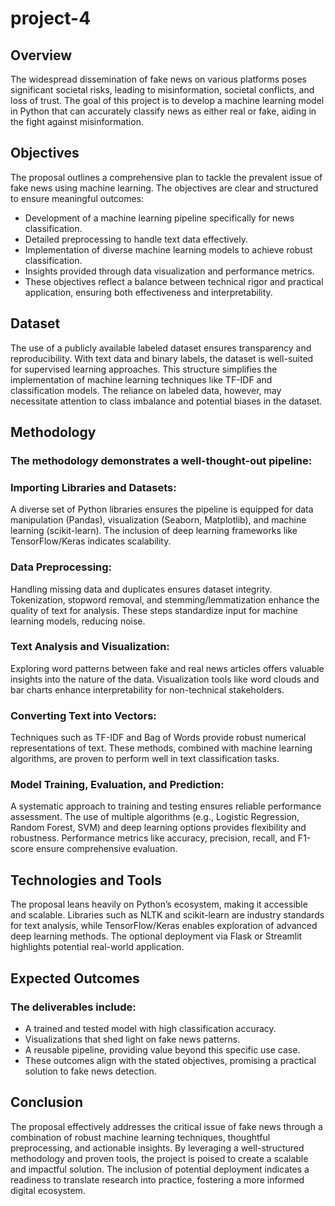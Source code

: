 # project-4

## Overview
The widespread dissemination of fake news on various platforms poses significant societal risks, leading to misinformation, societal conflicts, and loss of trust. The goal of this project is to develop a machine learning model in Python that can accurately classify news as either real or fake, aiding in the fight against misinformation.


## Objectives
The proposal outlines a comprehensive plan to tackle the prevalent issue of fake news using machine learning. The objectives are clear and structured to ensure meaningful outcomes:

- Development of a machine learning pipeline specifically for news classification.
- Detailed preprocessing to handle text data effectively.
- Implementation of diverse machine learning models to achieve robust classification.
- Insights provided through data visualization and performance metrics.
- These objectives reflect a balance between technical rigor and practical application, ensuring both effectiveness and interpretability.

## Dataset
The use of a publicly available labeled dataset ensures transparency and reproducibility. With text data and binary labels, the dataset is well-suited for supervised learning approaches. This structure simplifies the implementation of machine learning techniques like TF-IDF and classification models. The reliance on labeled data, however, may necessitate attention to class imbalance and potential biases in the dataset.

## Methodology
### The methodology demonstrates a well-thought-out pipeline:

### Importing Libraries and Datasets:
A diverse set of Python libraries ensures the pipeline is equipped for data manipulation (Pandas), visualization (Seaborn, Matplotlib), and machine learning (scikit-learn). The inclusion of deep learning frameworks like TensorFlow/Keras indicates scalability.

### Data Preprocessing:
Handling missing data and duplicates ensures dataset integrity.
Tokenization, stopword removal, and stemming/lemmatization enhance the quality of text for analysis. These steps standardize input for machine learning models, reducing noise.

### Text Analysis and Visualization:
Exploring word patterns between fake and real news articles offers valuable insights into the nature of the data. Visualization tools like word clouds and bar charts enhance interpretability for non-technical stakeholders.

### Converting Text into Vectors:
Techniques such as TF-IDF and Bag of Words provide robust numerical representations of text. These methods, combined with machine learning algorithms, are proven to perform well in text classification tasks.

### Model Training, Evaluation, and Prediction:
A systematic approach to training and testing ensures reliable performance assessment. The use of multiple algorithms (e.g., Logistic Regression, Random Forest, SVM) and deep learning options provides flexibility and robustness.
Performance metrics like accuracy, precision, recall, and F1-score ensure comprehensive evaluation.

## Technologies and Tools
The proposal leans heavily on Python’s ecosystem, making it accessible and scalable. Libraries such as NLTK and scikit-learn are industry standards for text analysis, while TensorFlow/Keras enables exploration of advanced deep learning methods. The optional deployment via Flask or Streamlit highlights potential real-world application.

## Expected Outcomes

### The deliverables include:

- A trained and tested model with high classification accuracy.
- Visualizations that shed light on fake news patterns.
- A reusable pipeline, providing value beyond this specific use case.
- These outcomes align with the stated objectives, promising a practical solution to fake news detection.

## Conclusion
The proposal effectively addresses the critical issue of fake news through a combination of robust machine learning techniques, thoughtful preprocessing, and actionable insights. By leveraging a well-structured methodology and proven tools, the project is poised to create a scalable and impactful solution. The inclusion of potential deployment indicates a readiness to translate research into practice, fostering a more informed digital ecosystem.
